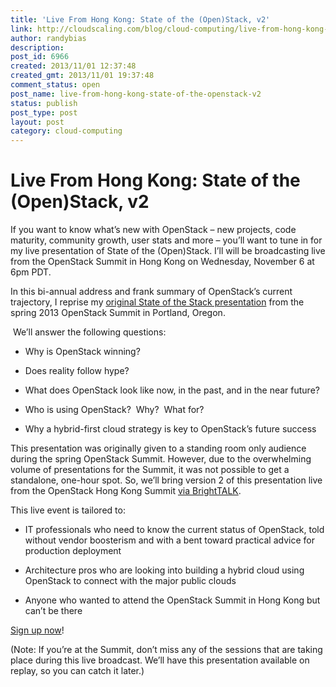 ```yaml
---
title: 'Live From Hong Kong: State of the (Open)Stack, v2'
link: http://cloudscaling.com/blog/cloud-computing/live-from-hong-kong-state-of-the-openstack-v2/
author: randybias
description: 
post_id: 6966
created: 2013/11/01 12:37:48
created_gmt: 2013/11/01 19:37:48
comment_status: open
post_name: live-from-hong-kong-state-of-the-openstack-v2
status: publish
post_type: post
layout: post
category: cloud-computing
---
```


# Live From Hong Kong: State of the (Open)Stack, v2

If you want to know what’s new with OpenStack – new projects, code maturity, community growth, user stats and more – you’ll want to tune in for my live presentation of State of the (Open)Stack. I’ll will be broadcasting live from the OpenStack Summit in Hong Kong on Wednesday, November 6 at 6pm PDT. 

In this bi-annual address and frank summary of OpenStack’s current trajectory, I reprise my [original State of the Stack presentation](http://www.slideshare.net/randybias/state-of-the-stack-april-2013) from the spring 2013 OpenStack Summit in Portland, Oregon.

 We’ll answer the following questions:

  * Why is OpenStack winning?

  * Does reality follow hype?

  * What does OpenStack look like now, in the past, and in the near future?

  * Who is using OpenStack?  Why?  What for?

  * Why a hybrid-first cloud strategy is key to OpenStack’s future success

This presentation was originally given to a standing room only audience during the spring OpenStack Summit. However, due to the overwhelming volume of presentations for the Summit, it was not possible to get a standalone, one-hour spot. So, we’ll bring version 2 of this presentation live from the OpenStack Hong Kong Summit [via BrightTALK](https://www.brighttalk.com/webcast/10353/92159).

This live event is tailored to:

  * IT professionals who need to know the current status of OpenStack, told without vendor boosterism and with a bent toward practical advice for production deployment

  * Architecture pros who are looking into building a hybrid cloud using OpenStack to connect with the major public clouds

  * Anyone who wanted to attend the OpenStack Summit in Hong Kong but can’t be there

[Sign up now](https://www.brighttalk.com/webcast/10353/92159)!

(Note: If you’re at the Summit, don’t miss any of the sessions that are taking place during this live broadcast. We’ll have this presentation available on replay, so you can catch it later.)